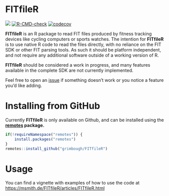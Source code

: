 
<!-- README.md is generated from README.Rmd. Please edit that file -->

# FITfileR

[![](https://img.shields.io/badge/dev%20version-0.1.8-blue.svg)](https://github.com/grimbough/FITfileR)
[![R-CMD-check](https://github.com/grimbough/FITfileR/actions/workflows/main.yml/badge.svg)](https://github.com/grimbough/FITfileR/actions/workflows/main.yml)
[![codecov](https://codecov.io/github/grimbough/FITfileR/branch/fit-class/graphs/badge.svg)](https://codecov.io/github/grimbough/FITfileR)

**FITfileR** is an R package to read FIT files produced by fitness
tracking devices like cycling computers or sports watches. The intention
for **FITfileR** is to use native R code to read the files directly,
with no reliance on the FIT SDK or other FIT parsing tools. As such it
should be platform independent, and not require any additional software
outside of a working version of R.

**FITfileR** should be considered a work in progress, and many features
available in the complete SDK are not currently implemented.

Feel free to open an
[issue](https://github.com/grimbough/FITfileR/issues) if something
doesn’t work or you notice a feature you’d like adding.

# Installing from GitHub

Currently **FITfileR** is only available on Github, and can be installed
using the **[remotes](https://cran.r-project.org/package=remotes)
package.**

``` r
if(!requireNamespace("remotes")) {
    install.packages("remotes")
}
remotes::install_github("grimbough/FITfileR")
```

# Usage

You can find a vignette with examples of how to use the code at
<https://msmith.de/FITfileR/articles/FITfileR.html>
